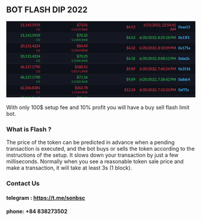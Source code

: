 ## BOT FLASH DIP 2022
![Image Bot](https://github.com/sonrasa2k/Flash_Dip_Bot/blob/main/image/botdip.png?raw=true)

With only 100$ setup fee and 10% profit you will have a buy sell flash limit bot.
### What is Flash ?
The price of the token can be predicted in advance when a pending transaction is executed, and the bot buys or sells the token according to the instructions of the setup. It slows down your transaction by just a few milliseconds. Normally when you see a reasonable token sale price and make a transaction, it will take at least 3s (1 block).
### Contact Us
#### telegram : https://t.me/sonbsc
#### phone: +84 838273502
